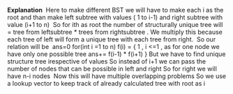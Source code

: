 **Explanation**
​
Here to make different BST we will have to make each i as the root and than make left subtree with values ( 1 to i-1) and right subtree with value (i+1 to n)
​
So for ith as root the number of structurally unique tree will = tree from leftsubtree * trees from rightsubtree . We multiply this because each tree of left will form a  unique tree with each tree from right.
​
So our relation will be
​
ans=0
for(int i =1 to n)
f(i) = { 1 , i <=1 , as for one node we have only one possible tree
ans+= f(i-1) * f(i+1)
}
But we have to find unique structure tree irespective of values
So instead of i+1 we can pass the number of nodes that can be possible in left and right
So for right we will have n-i nodes
​
Now this will have multiple overlapping problems So we use a lookup vector to keep track of already calculated tree with root as i